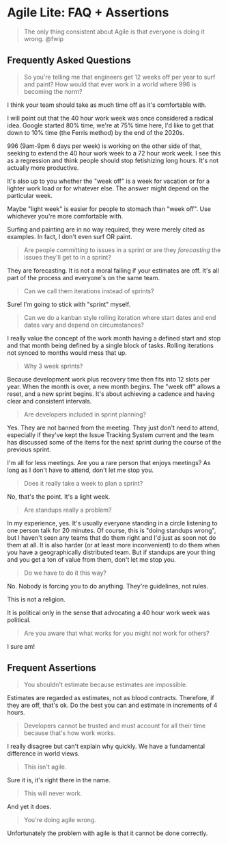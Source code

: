 # Agile Lite: FAQ + Assertions

> The only thing consistent about Agile is that everyone is doing it wrong. @fwip

## Frequently Asked Questions

> So you're telling me that engineers get 12 weeks off per year to surf and paint? How would that ever work in a world where 996 is becoming the norm?

I think your team should take as much time off as it's comfortable with.

I will point out that the 40 hour work week was once considered a radical idea. Google started 80% time, we're at 75% time here, I'd like to get that down to 10% time (the Ferris method) by the end of the 2020s.

996 (9am-9pm 6 days per week) is working on the other side of that, seeking to extend the 40 hour work week to a 72 hour work week. I see this as a regression and think people should stop fetishizing long hours. It's not actually more productive.

It's also up to you whether the "week off" is a week for vacation or for a lighter work load or for whatever else. The answer might depend on the particular week. 

Maybe "light week" is easier for people to stomach than "week off". Use whichever you're more comfortable with.

Surfing and painting are in no way required, they were merely cited as examples. In fact, I don't even surf OR paint.

> Are people *committing* to issues in a sprint or are they *forecasting* the issues they'll get to in a sprint?

They are forecasting. It is not a moral failing if your estimates are off. It's all part of the process and everyone's on the same team.

> Can we call them iterations instead of sprints?

Sure! I'm going to stick with "sprint" myself.

> Can we do a kanban style rolling iteration where start dates and end dates vary and depend on circumstances?

I really value the concept of the work month having a defined start and stop and that month being defined by a single block of tasks. Rolling iterations not synced to months would mess that up.

> Why 3 week sprints?

Because development work plus recovery time then fits into 12 slots per year. When the month is over, a new month begins. The "week off" allows a reset, and a new sprint begins. It's about achieving a cadence and having clear and consistent intervals.

> Are developers included in sprint planning?

Yes. They are not banned from the meeting. They just don't need to attend, especially if they've kept the Issue Tracking System current and the team has discussed some of the items for the next sprint during the course of the previous sprint. 

I'm all for less meetings. Are you a rare person that enjoys meetings? As long as I don't have to attend, don't let me stop you.

> Does it really take a week to plan a sprint?

No, that's the point. It's a light week.

> Are standups really a problem?

In my experience, yes. It's usually everyone standing in a circle listening to one person talk for 20 minutes. Of course, this is "doing standups wrong", but I haven't seen any teams that do them right and I'd just as soon not do them at all. It is also harder (or at least more inconvenient) to do them when you have a geographically distributed team. But if standups are your thing and you get a ton of value from them, don't let me stop you.

> Do we have to do it this way?

No. Nobody is forcing you to do anything. They're guidelines, not rules. 

This is not a religion. 

It is political only in the sense that advocating a 40 hour work week was political.

> Are you aware that what works for you might not work for others?

I sure am!


## Frequent Assertions

> You shouldn't estimate because estimates are impossible.

Estimates are regarded as estimates, not as blood contracts. Therefore, if they are off, that's ok. Do the best you can and estimate in increments of 4 hours.

> Developers cannot be trusted and must account for all their time because that's how work works.

I really disagree but can't explain why quickly. We have a fundamental difference in world views.

> This isn't agile.

Sure it is, it's right there in the name.

> This will never work.

And yet it does.

> You're doing agile wrong.

Unfortunately the problem with agile is that it cannot be done correctly.
